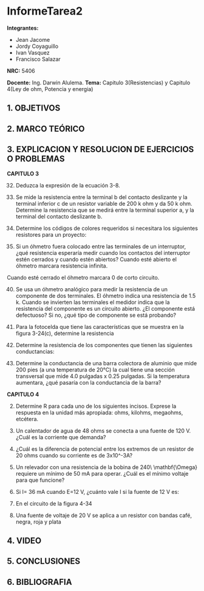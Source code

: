 
# InformeTarea2
**Integrantes:**
- Jean Jacome
- Jordy Coyaguillo
- Ivan Vasquez
- Francisco Salazar


 **NRC:** 5406
 
 **Docente:** Ing. Darwin Alulema.
 **Tema:** Capitulo 3(Resistencias) y Capitulo 4(Ley de ohm, Potencia y energia)
 ## 1. OBJETIVOS
 
 ## 2. MARCO TEÓRICO 
 
 ## 3. EXPLICACION Y RESOLUCION DE EJERCICIOS O PROBLEMAS 
 
 **CAPITULO 3**
 
 32. Deduzca la expresión de la ecuación 3-8.
 
 34. Se mide la resistencia entre la terminal b del contacto deslizante y la terminal inferior c de un resistor variable de 200 k ohm y da 50 k ohm. Determine la resistencia que   se medirá entre la terminal superior a, y la terminal del contacto deslizante b.
 
 36. Determine los códigos de colores requeridos si necesitara los siguientes resistores para un proyecto:
 
 38. Si un óhmetro fuera colocado entre las terminales de un interruptor, ¿qué resistencia esperaría medir cuando los contactos del interruptor estén cerrados y cuando estén   abiertos?
 Cuando esté abierto el óhmetro marcara resistencia infinita.
 
 Cuando esté cerrado el óhmetro marcara 0 de corto circuito.

 40. Se usa un óhmetro analógico para medir la resistencia de un componente de dos terminales. El óhmetro indica una resistencia de 1.5 k. Cuando se invierten las terminales el medidor indica que la resistencia del componente es un circuito abierto. ¿El componente está defectuoso? Si no, ¿qué tipo de componente se está probando?
 
 42. Para la fotocelda que tiene las características que se muestra en la figura 3-24(c), determine la resistencia
 
 44. Determine la resistencia de los componentes que tienen las siguientes conductancias:
 
 46. Determine la conductancia de una barra colectora de aluminio que mide 200 pies (a una temperatura de 20°C) la cual tiene una sección transversal que mide 4.0 pulgadas x   0.25 pulgadas. Si la temperatura aumentara, ¿qué pasaría con la conductancia de la barra?
 
 **CAPITULO 4**
 
 2. Determine R para cada uno de los siguientes incisos. Exprese la respuesta en la unidad más apropiada: ohms, kilohms, megaohms, etcétera.
 
 4. Un calentador de agua de 48 ohms  se conecta a una fuente de 120 V. ¿Cuál es la corriente que demanda?
 
 6. ¿Cuál es la diferencia de potencial entre los extremos de un resistor de 20 ohms cuando su corriente es de 3x10^-3A?
 
 8. Un relevador con una resistencia de la bobina de 240\ \mathbf{\Omega} requiere un mínimo de 50 mA para operar. ¿Cuál es el mínimo voltaje para que funcione?
 
 10. Si I= 36 mA cuando E=12 V, ¿cuánto vale I si la fuente de 12 V es:

 12. En el circuito de la figura 4-34
 
 14. Una fuente de voltaje de 20 V se aplica a un resistor con bandas café, negra, roja y plata
 
## 4. VIDEO

## 5. CONCLUSIONES
## 6. BIBLIOGRAFIA
